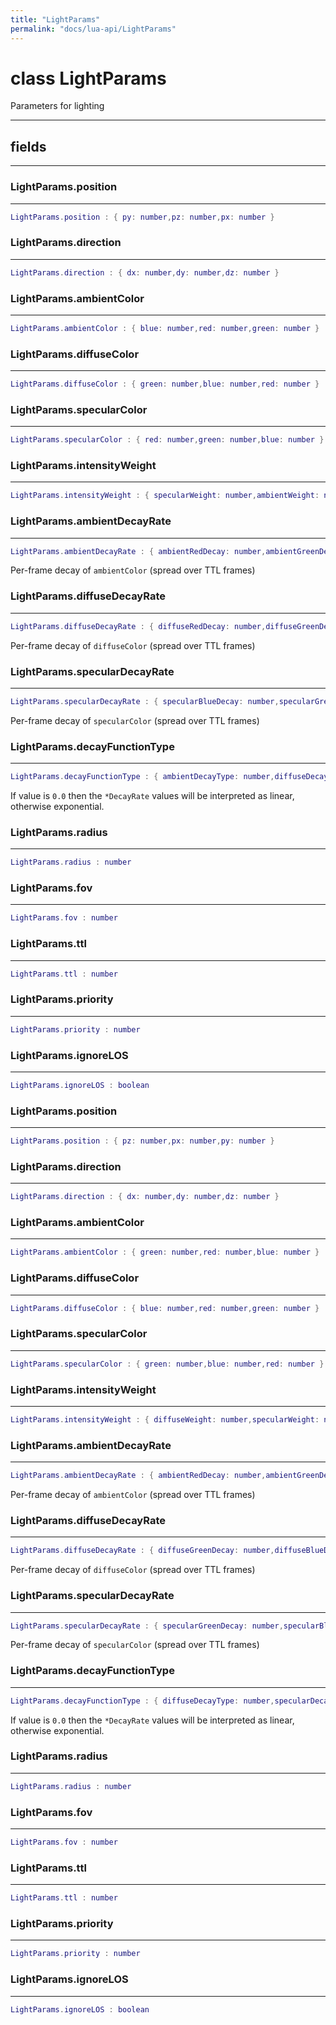 ```yaml
---
title: "LightParams"
permalink: "docs/lua-api/LightParams"
---
```

# class LightParams





Parameters for lighting







---



## fields
---

### LightParams.position
---
```lua
LightParams.position : { py: number,pz: number,px: number }
```










### LightParams.direction
---
```lua
LightParams.direction : { dx: number,dy: number,dz: number }
```










### LightParams.ambientColor
---
```lua
LightParams.ambientColor : { blue: number,red: number,green: number }
```










### LightParams.diffuseColor
---
```lua
LightParams.diffuseColor : { green: number,blue: number,red: number }
```










### LightParams.specularColor
---
```lua
LightParams.specularColor : { red: number,green: number,blue: number }
```










### LightParams.intensityWeight
---
```lua
LightParams.intensityWeight : { specularWeight: number,ambientWeight: number,diffuseWeight: number }
```










### LightParams.ambientDecayRate
---
```lua
LightParams.ambientDecayRate : { ambientRedDecay: number,ambientGreenDecay: number,ambientBlueDecay: number }
```



Per-frame decay of `ambientColor` (spread over TTL frames)








### LightParams.diffuseDecayRate
---
```lua
LightParams.diffuseDecayRate : { diffuseRedDecay: number,diffuseGreenDecay: number,diffuseBlueDecay: number }
```



Per-frame decay of `diffuseColor` (spread over TTL frames)








### LightParams.specularDecayRate
---
```lua
LightParams.specularDecayRate : { specularBlueDecay: number,specularGreenDecay: number,specularRedDecay: number }
```



Per-frame decay of `specularColor` (spread over TTL frames)








### LightParams.decayFunctionType
---
```lua
LightParams.decayFunctionType : { ambientDecayType: number,diffuseDecayType: number,specularDecayType: number }
```



If value is `0.0` then the `*DecayRate` values will be interpreted as linear, otherwise exponential.








### LightParams.radius
---
```lua
LightParams.radius : number
```










### LightParams.fov
---
```lua
LightParams.fov : number
```










### LightParams.ttl
---
```lua
LightParams.ttl : number
```










### LightParams.priority
---
```lua
LightParams.priority : number
```










### LightParams.ignoreLOS
---
```lua
LightParams.ignoreLOS : boolean
```










### LightParams.position
---
```lua
LightParams.position : { pz: number,px: number,py: number }
```










### LightParams.direction
---
```lua
LightParams.direction : { dx: number,dy: number,dz: number }
```










### LightParams.ambientColor
---
```lua
LightParams.ambientColor : { green: number,red: number,blue: number }
```










### LightParams.diffuseColor
---
```lua
LightParams.diffuseColor : { blue: number,red: number,green: number }
```










### LightParams.specularColor
---
```lua
LightParams.specularColor : { green: number,blue: number,red: number }
```










### LightParams.intensityWeight
---
```lua
LightParams.intensityWeight : { diffuseWeight: number,specularWeight: number,ambientWeight: number }
```










### LightParams.ambientDecayRate
---
```lua
LightParams.ambientDecayRate : { ambientRedDecay: number,ambientGreenDecay: number,ambientBlueDecay: number }
```



Per-frame decay of `ambientColor` (spread over TTL frames)








### LightParams.diffuseDecayRate
---
```lua
LightParams.diffuseDecayRate : { diffuseGreenDecay: number,diffuseBlueDecay: number,diffuseRedDecay: number }
```



Per-frame decay of `diffuseColor` (spread over TTL frames)








### LightParams.specularDecayRate
---
```lua
LightParams.specularDecayRate : { specularGreenDecay: number,specularBlueDecay: number,specularRedDecay: number }
```



Per-frame decay of `specularColor` (spread over TTL frames)








### LightParams.decayFunctionType
---
```lua
LightParams.decayFunctionType : { diffuseDecayType: number,specularDecayType: number,ambientDecayType: number }
```



If value is `0.0` then the `*DecayRate` values will be interpreted as linear, otherwise exponential.








### LightParams.radius
---
```lua
LightParams.radius : number
```










### LightParams.fov
---
```lua
LightParams.fov : number
```










### LightParams.ttl
---
```lua
LightParams.ttl : number
```










### LightParams.priority
---
```lua
LightParams.priority : number
```










### LightParams.ignoreLOS
---
```lua
LightParams.ignoreLOS : boolean
```











